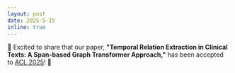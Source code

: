 ```yaml
---
layout: post
date: 2025-5-15
inline: true
---
```


🎉 Excited to share that our paper, **"Temporal Relation Extraction in Clinical Texts: A Span-based Graph Transformer Approach,"** has been accepted to [ACL 2025](https://aclanthology.org/2025.acl-long.1251.pdf)! 📄 